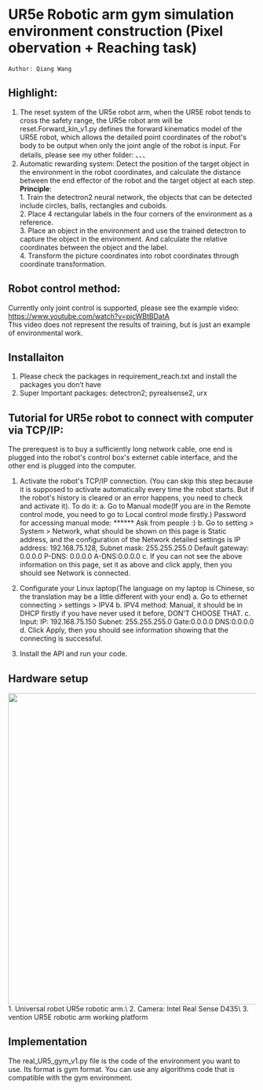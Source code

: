 # UR5e Robotic arm gym simulation environment construction (Pixel obervation + Reaching task)
    Author: Qiang Wang
    
## Highlight:
1. The reset system of the UR5e robot arm, when the UR5E robot tends to cross the safety range, the UR5e robot arm will be reset.Forward_kin_v1.py defines the forward kinematics model of the UR5E robot, which allows the detailed point coordinates of the robot's body to be output when only the joint angle of the robot is input. For details, please see my other folder: 、、、
2. Automatic rewarding system: Detect the position of the target object in the environment in the robot coordinates, and calculate the distance between the end effector of the robot and the target object at each step.\
    **Principle**: \
    	       1. Train the detectron2 neural network, the objects that can be detected include circles, balls, rectangles and cuboids.\
               2. Place 4 rectangular labels in the four corners of the environment as a reference.\
               3. Place an object in the environment and use the trained detectron to capture the object in the environment. And calculate the relative coordinates between the object and the label.\
               4. Transform the picture coordinates into robot coordinates through coordinate transformation.
               
## Robot control method: 
Currently only joint control is supported, please see the example video: https://www.youtube.com/watch?v=pjcWBtBDatA \
		This video does not represent the results of training, but is just an example of environmental work.

## Installaiton
1. Please check the packages in requirement_reach.txt and install the packages you don’t have
2. Super Important packages: detectron2; pyrealsense2, urx

## Tutorial for UR5e robot to connect with computer via TCP/IP:
The prerequest is to buy a sufficiently long network cable, one end is plugged into the robot's control box's externet cable interface, and the other end is plugged into the computer.
1. Activate the robot's TCP/IP connection. (You can skip this step because it is supposed to activate automatically every time the robot starts. But if the robot's history is cleared or an error happens, you need to check and activate it). To do it:
	a. Go to Manual mode(If you are in the Remote control mode, you need to go to Local control mode firstly.) Password for accessing manual mode: ****** Ask from people :)
	b. Go to setting > System > Network, what should be shown on this page is Static address, and the configuration of the Network detailed settings is IP address: 192.168.75.128, Subnet mask: 255.255.255.0
		Default gateway: 0.0.0.0  P-DNS: 0.0.0.0 A-DNS:0.0.0.0
	c. If you can not see the above information on this page, set it as above and click apply, then you should see Network is connected.

2. Configurate your Linux laptop(The language on my laptop is Chinese, so the translation may be a little different with your end)
	a. Go to ethernet connecting > settings > IPV4
	b. IPV4 method: Manual, it should be in DHCP firstly if you have never used it before, DON'T CHOOSE THAT.
	c. Input:  IP: 192.168.75.150   Subnet: 255.255.255.0   Gate:0.0.0.0  DNS:0.0.0.0
	d. Click Apply, then you should see information showing that the connecting is successful.

3. Install the API and run your code.

## Hardware setup
<img src="https://github.com/wq13552463699/UR5E_robot_gym_env_Real_and_Sim/blob/main/Real%20UR5e/images/42c2a3ff536ac961c121369f277d9c9.jpg" width="633" >
	1. Universal robot UR5e robotic arm.\
	2. Camera: Intel Real Sense D435\
	3. vention UR5E robotic arm working platform

## Implementation
The real_UR5_gym_v1.py file is the code of the environment you want to use. Its format is gym format. You can use any algorithms code that is compatible with the gym environment.
